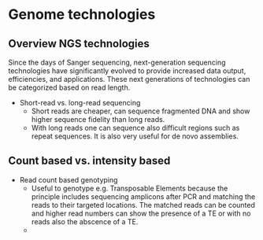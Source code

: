 # Genome technologies

## Overview NGS technologies
Since the days of Sanger sequencing, next-generation sequencing technologies have significantly evolved to provide increased data output, efficiencies, and applications. These next generations of technologies can be categorized based on read length.
* Short-read vs. long-read sequencing
  - Short reads are cheaper, can sequence fragmented DNA and show higher sequence fidelity than long reads.
  - With long reads one can sequence also difficult regions such as repeat sequences. It is also very useful for de novo assemblies.

## Count based vs. intensity based
* Read count based genotyping
  - Useful to genotype e.g. Transposable Elements because the principle includes sequencing amplicons after PCR and matching the reads to their targeted locations. The matched reads can be counted and higher read numbers can show the presence of a TE or with no reads also the abscence of a TE.
  - 
